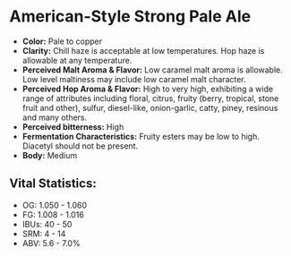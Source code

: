 # American-Style Strong Pale Ale

- **Color:** Pale to copper
- **Clarity:** Chill haze is acceptable at low temperatures. Hop haze is allowable at any temperature.
- **Perceived Malt Aroma & Flavor:** Low caramel malt aroma is allowable. Low level maltiness may include low caramel malt character.
- **Perceived Hop Aroma & Flavor:** High to very high, exhibiting a wide range of attributes including floral, citrus, fruity (berry, tropical, stone fruit and other), sulfur, diesel-like, onion-garlic, catty, piney, resinous and many others.
- **Perceived bitterness:** High
- **Fermentation Characteristics:** Fruity esters may be low to high. Diacetyl should not be present.
- **Body:** Medium

## Vital Statistics:

- OG: 1.050 - 1.060
- FG: 1.008 - 1.016
- IBUs: 40 - 50
- SRM: 4 - 14
- ABV: 5.6 - 7.0% 
